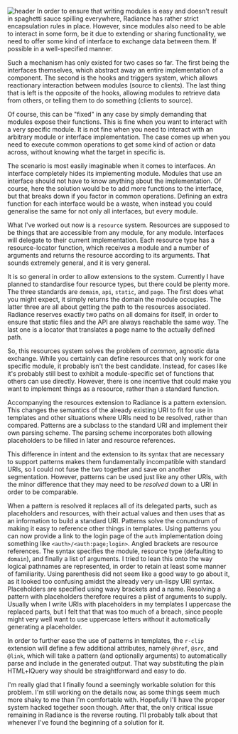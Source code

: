![header](http://filebox.tymoon.eu/file/TVRBNQ==)
In order to ensure that writing modules is easy and doesn't result in spaghetti sauce spilling everywhere, Radiance has rather strict encapsulation rules in place. However, since modules also need to be able to interact in some form, be it due to extending or sharing functionality, we need to offer some kind of interface to exchange data between them. If possible in a well-specified manner.

Such a mechanism has only existed for two cases so far. The first being the interfaces themselves, which abstract away an entire implementation of a component. The second is the hooks and triggers system, which allows reactionary interaction between modules (source to clients). The last thing that is left is the opposite of the hooks, allowing modules to retrieve data from others, or telling them to do something (clients to source).

Of course, this can be "fixed" in any case by simply demanding that modules expose their functions. This is fine when you want to interact with a very specific module. It is not fine when you need to interact with an arbitrary module or interface implementation. The case comes up when you need to execute common operations to get some kind of action or data across, without knowing what the target in specific is.

The scenario is most easily imaginable when it comes to interfaces. An interface completely hides its implementing module. Modules that use an interface should not have to know anything about the implementation. Of course, here the solution would be to add more functions to the interface, but that breaks down if you factor in common operations. Defining an extra function for each interface would be a waste, when instead you could generalise the same for not only all interfaces, but every module.

What I've worked out now is a `resource` system. Resources are supposed to be things that are accessible from any module, for any module. Interfaces will delegate to their current implementation. Each resource type has a resource-locator function, which receives a module and a number of arguments and returns the resource according to its arguments. That sounds extremely general, and it is very general.

It is so general in order to allow extensions to the system. Currently I have planned to standardise four resource types, but there could be plenty more. The three standards are `domain`, `api`, `static`, and `page`. The first does what you might expect, it simply returns the domain the module occupies. The latter three are all about getting the path to the resources associated. Radiance reserves exactly two paths on all domains for itself, in order to ensure that static files and the API are always reachable the same way. The last one is a locator that translates a page name to the actually defined path.

So, this resources system solves the problem of *common*, agnostic data exchange. While you certainly can define resources that only work for one specific module, it probably isn't the best candidate. Instead, for cases like it's probably still best to exhibit a module-specific set of functions that others can use directly. However, there is one incentive that could make you want to implement things as a resource, rather than a standard function.

Accompanying the resources extension to Radiance is a pattern extension. This changes the semantics of the already existing URI to fit for use in templates and other situations where URIs need to be resolved, rather than compared. Patterns are a subclass to the standard URI and implement their own parsing scheme. The parsing scheme incorporates both allowing placeholders to be filled in later and resource references.

This difference in intent and the extension to its syntax that are necessary to support patterns makes them fundamentally incompatible with standard URIs, so I could not fuse the two together and save on another segmentation. However, patterns can be used just like any other URIs, with the minor difference that they may need to be *resolved* down to a URI in order to be comparable.

When a pattern is resolved it replaces all of its delegated parts, such as placeholders and resources, with their actual values and then uses that as an information to build a standard URI. Patterns solve the conundrum of making it easy to reference other things in templates. Using patterns you can now provide a link to the login page of the `auth` implementation doing something like `<auth>/<auth:page;login>`. Angled brackets are resource references. The syntax specifies the module, resource type (defaulting to `domain`), and finally a list of arguments. I tried to lean this onto the way logical pathnames are represented, in order to retain at least some manner of familiarity. Using parenthesis did not seem like a good way to go about it, as it looked too confusing amidst the already very un-lispy URI syntax. Placeholders are specified using wavy brackets and a name. Resolving a pattern with placeholders therefore requires a plist of arguments to supply. Usually when I write URIs with placeholders in my templates I uppercase the replaced parts, but I felt that that was too much of a breach, since people might very well want to use uppercase letters without it automatically generating a placeholder.

In order to further ease the use of patterns in templates, the `r-clip` extension will define a few additional attributes, namely `@href`, `@src`, and `@link`, which will take a pattern (and optionally arguments) to automatically parse and include in the generated output. That way substituting the plain HTML+lQuery way should be straightforward and easy to do.

I'm really glad that I finally found a seemingly workable solution for this problem. I'm still working on the details now, as some things seem much more shaky to me than I'm comfortable with. Hopefully I'll have the proper system hacked together soon though. After that, the only critical issue remaining in Radiance is the reverse routing. I'll probably talk about that whenever I've found the beginning of a solution for it.
